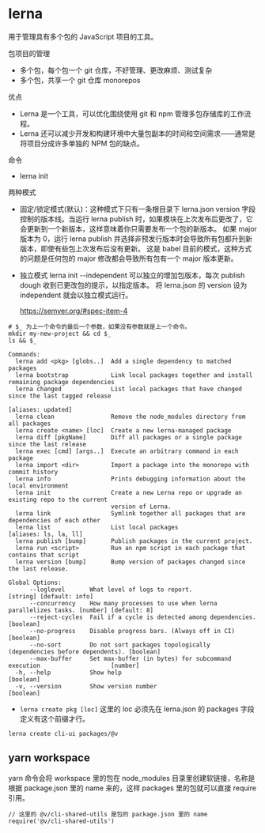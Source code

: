 # lerna

用于管理具有多个包的 JavaScript 项目的工具。

包项目的管理

- 多个包，每个包一个 git 仓库，不好管理、更改麻烦、测试复杂
- 多个包，共享一个 git 仓库 monorepos

优点

- Lerna 是一个工具，可以优化围绕使用 git 和 npm 管理多包存储库的工作流程。
- Lerna 还可以减少开发和构建环境中大量包副本的时间和空间需求——通常是将项目分成许多单独的 NPM 包的缺点。

命令

- lerna init

两种模式

- 固定/锁定模式(默认)：这种模式下只有一条根目录下 lerna.json version 字段控制的版本线。当运行 lerna publish 时，如果模块在上次发布后更改了，它会更新到一个新版本，这样意味着你只需要发布一个包的新版本。
  如果 major 版本为 0，运行 lerna publish 并选择非预发行版本时会导致所有包都升到新版本，即使有些包上次发布后没有更新。
  这是 babel 目前的模式，这种方式的问题是任何包的 major 修改都会导致所有包有一个 major 版本更新。
- 独立模式 lerna init --independent
  可以独立的增加包版本，每次 publish dough 收到已更改包的提示，以指定版本。
  将 lerna.json 的 version 设为 independent 就会以独立模式运行。

  https://semver.org/#spec-item-4

```
# $_ 为上一个命令的最后一个参数，如果没有参数就是上一个命令。
mkdir my-new-project && cd $_
ls && $_
```

```
Commands:
  lerna add <pkg> [globs..]  Add a single dependency to matched packages
  lerna bootstrap            Link local packages together and install remaining package dependencies
  lerna changed              List local packages that have changed since the last tagged release
                                                                                   [aliases: updated]
  lerna clean                Remove the node_modules directory from all packages
  lerna create <name> [loc]  Create a new lerna-managed package
  lerna diff [pkgName]       Diff all packages or a single package since the last release
  lerna exec [cmd] [args..]  Execute an arbitrary command in each package
  lerna import <dir>         Import a package into the monorepo with commit history
  lerna info                 Prints debugging information about the local environment
  lerna init                 Create a new Lerna repo or upgrade an existing repo to the current
                             version of Lerna.
  lerna link                 Symlink together all packages that are dependencies of each other
  lerna list                 List local packages                                [aliases: ls, la, ll]
  lerna publish [bump]       Publish packages in the current project.
  lerna run <script>         Run an npm script in each package that contains that script
  lerna version [bump]       Bump version of packages changed since the last release.

Global Options:
      --loglevel       What level of logs to report.                         [string] [default: info]
      --concurrency    How many processes to use when lerna parallelizes tasks. [number] [default: 8]
      --reject-cycles  Fail if a cycle is detected among dependencies.                      [boolean]
      --no-progress    Disable progress bars. (Always off in CI)                            [boolean]
      --no-sort        Do not sort packages topologically (dependencies before dependents). [boolean]
      --max-buffer     Set max-buffer (in bytes) for subcommand execution                    [number]
  -h, --help           Show help                                                            [boolean]
  -v, --version        Show version number                                                  [boolean]
```

- `lerna create pkg [loc]`
  这里的 loc 必须先在 lerna.json 的 packages 字段定义有这个前缀才行。

```
lerna create cli-ui packages/@v
```

## yarn workspace

yarn 命令会将 workspace 里的包在 node_modules 目录里创建软链接，名称是根据 package.json 里的 name 来的，这样 packages 里的包就可以直接 require 引用。

```
// 这里的 @v/cli-shared-utils 是包的 package.json 里的 name
require('@v/cli-shared-utils')
```
